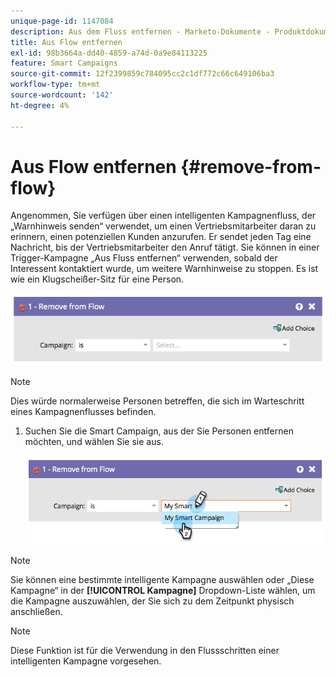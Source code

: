 ```yaml
---
unique-page-id: 1147084
description: Aus dem Fluss entfernen - Marketo-Dokumente - Produktdokumentation
title: Aus Flow entfernen
exl-id: 98b3664a-dd40-4859-a74d-0a9e84113225
feature: Smart Campaigns
source-git-commit: 12f2399859c784095cc2c1df772c66c649106ba3
workflow-type: tm+mt
source-wordcount: '142'
ht-degree: 4%

---
```


# Aus Flow entfernen {#remove-from-flow}

Angenommen, Sie verfügen über einen intelligenten Kampagnenfluss, der „Warnhinweis senden“ verwendet, um einen Vertriebsmitarbeiter daran zu erinnern, einen potenziellen Kunden anzurufen. Er sendet jeden Tag eine Nachricht, bis der Vertriebsmitarbeiter den Anruf tätigt. Sie können in einer Trigger-Kampagne „Aus Fluss entfernen“ verwenden, sobald der Interessent kontaktiert wurde, um weitere Warnhinweise zu stoppen. Es ist wie ein Klugscheißer-Sitz für eine Person.

![](assets/remove-from-flow-1.png)

>[!NOTE]
>
>Dies würde normalerweise Personen betreffen, die sich im Warteschritt eines Kampagnenflusses befinden.

1. Suchen Sie die Smart Campaign, aus der Sie Personen entfernen möchten, und wählen Sie sie aus.

   ![](assets/remove-from-flow-2.png)

>[!NOTE]
>
>Sie können eine bestimmte intelligente Kampagne auswählen oder „Diese Kampagne“ in der **[!UICONTROL Kampagne]** Dropdown-Liste wählen, um die Kampagne auszuwählen, der Sie sich zu dem Zeitpunkt physisch anschließen.

>[!NOTE]
>
>Diese Funktion ist für die Verwendung in den Flussschritten einer intelligenten Kampagne vorgesehen.
